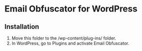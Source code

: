 Email Obfuscator for WordPress
==============================

## Installation ##

1.  Move this folder to the /wp-content/plug-ins/ folder.
2.	In WordPress, go to Plugins and activate Email Obfuscator.